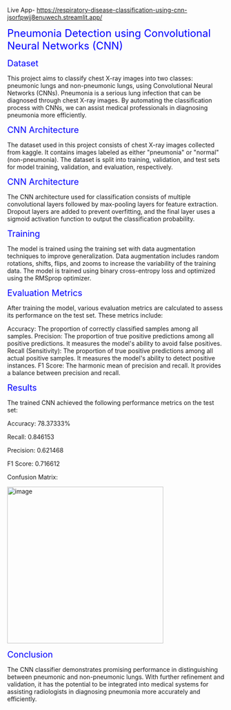 Live App- https://respiratory-disease-classification-using-cnn-jsorfpwjj8enuwech.streamlit.app/

<span style="font-size: 24px; color: blue;">Pneumonia Detection using Convolutional Neural Networks (CNN)</span>

<span style="font-size: 20px; color: blue;">Dataset</span>

This project aims to classify chest X-ray images into two classes: pneumonic lungs and non-pneumonic lungs, using Convolutional Neural Networks (CNNs). Pneumonia is a serious lung infection that can be diagnosed through chest X-ray images. By automating the classification process with CNNs, we can assist medical professionals in diagnosing pneumonia more efficiently.

<span style="font-size: 20px; color: blue;">CNN Architecture</span>


The dataset used in this project consists of chest X-ray images collected from kaggle. It contains images labeled as either "pneumonia" or "normal" (non-pneumonia). The dataset is split into training, validation, and test sets for model training, validation, and evaluation, respectively.

<span style="font-size: 20px; color: blue;">CNN Architecture</span>

The CNN architecture used for classification consists of multiple convolutional layers followed by max-pooling layers for feature extraction. Dropout layers are added to prevent overfitting, and the final layer uses a sigmoid activation function to output the classification probability.

<span style="font-size: 20px; color: blue;">Training</span>

The model is trained using the training set with data augmentation techniques to improve generalization. Data augmentation includes random rotations, shifts, flips, and zooms to increase the variability of the training data. The model is trained using binary cross-entropy loss and optimized using the RMSprop optimizer.

<span style="font-size: 20px; color: blue;">Evaluation Metrics</span>

After training the model, various evaluation metrics are calculated to assess its performance on the test set. These metrics include:

Accuracy: The proportion of correctly classified samples among all samples.
Precision: The proportion of true positive predictions among all positive predictions. It measures the model's ability to avoid false positives.
Recall (Sensitivity): The proportion of true positive predictions among all actual positive samples. It measures the model's ability to detect positive instances.
F1 Score: The harmonic mean of precision and recall. It provides a balance between precision and recall.

<span style="font-size: 20px; color: blue;">Results</span>

The trained CNN achieved the following performance metrics on the test set:

Accuracy: 78.37333%

Recall: 0.846153

Precision: 0.621468

F1 Score: 0.716612

Confusion Matrix:

<img width="362" alt="image" src="https://github.com/abh1shank/Respiratory-Disease-Classification-using-CNN/assets/97939389/e9f19831-0eb1-42e5-b116-df955ce0ee06">

<span style="font-size: 20px; color: blue;">Conclusion</span>


The CNN classifier demonstrates promising performance in distinguishing between pneumonic and non-pneumonic lungs. With further refinement and validation, it has the potential to be integrated into medical systems for assisting radiologists in diagnosing pneumonia more accurately and efficiently.

